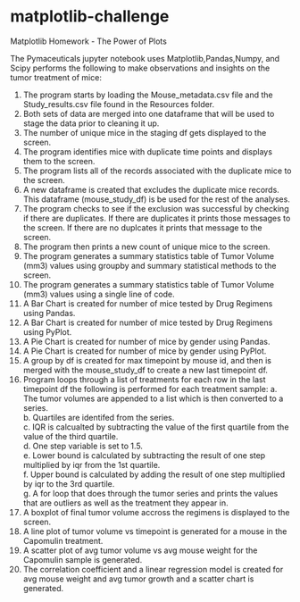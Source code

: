 # matplotlib-challenge

Matplotlib Homework - The Power of Plots 

The Pymaceuticals jupyter notebook uses Matplotlib,Pandas,Numpy, and Scipy performs the following to make observations and insights on the tumor treatment of mice:

1. The program starts by loading the Mouse_metadata.csv file and the Study_results.csv file found in the Resources folder. 
2. Both sets of data are merged into one dataframe that will be used to stage the data prior to cleaning it up.
3. The number of unique mice in the staging df gets displayed to the screen.
4. The program identifies mice with duplicate time points and displays them to the screen.
5. The program lists all of the records associated with the duplicate mice to the screen.
5. A new dataframe is created that excludes the duplicate mice records. This dataframe (mouse_study_df) is be used for the rest of the analyses.
6. The program checks to see if the exclusion was successful by checking if there are duplicates. If there are duplicates it prints those messages to the screen. If there are no duplcates it prints that message to the screen.
7. The program then prints a new count of unique mice to the screen.
8. The program generates a summary statistics table of Tumor Volume (mm3) values using groupby and summary statistical methods to the screen.
9. The program generates a summary statistics table of Tumor Volume (mm3) values using a single line of code.
10. A Bar Chart is created for number of mice tested by Drug Regimens using Pandas.
11. A Bar Chart is created for number of mice tested by Drug Regimens using PyPlot.
12. A Pie Chart is created for number of mice by gender using Pandas.
13. A Pie Chart is created for number of mice by gender using PyPlot.
14. A group by df is created for max timepoint by mouse id, and then is merged with the mouse_study_df to create a new last timepoint df.
15. Program loops through a list of treatments for each row in the last timepoint df  the following is performed for each treatment sample:
a. The tumor volumes are appended to a list which is then converted to a series.<br />
b. Quartiles are identifed from the series.<br />
c. IQR is calcualted by subtracting the value of the first quartile from the value of the third quartile.<br />
d. One step variable is set to 1.5.<br />
e. Lower bound is calculated by subtracting the result of one step multiplied by iqr from the 1st quartile.<br />
f. Upper bound is calculated by adding the result of one step multiplied by iqr to the 3rd quartile.<br />
g. A for loop that does through the tumor series and prints the values that are outliers as well as the treatment they appear in.<br />
16. A boxplot of final tumor volume accross the regimens is displayed to the screen.
17. A line plot of tumor volume vs timepoint is generated for a mouse in the Capomulin treatment.
18. A scatter plot of avg tumor volume vs avg mouse weight for the Capomulin sample is generated.
19. The correlation coefficient and a linear regression model is created for avg mouse weight and avg tumor growth and a scatter chart is generated.




